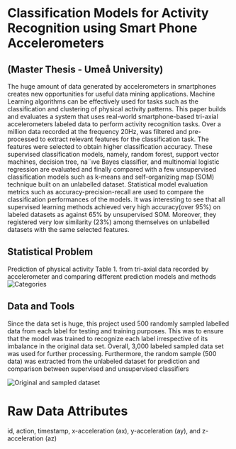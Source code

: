 
# Classification Models for Activity Recognition using Smart Phone Accelerometers 
## (Master Thesis - Umeå University)

The huge amount of data generated by accelerometers in smartphones creates new opportunities for useful data mining applications. Machine Learning algorithms can be effectively used for
tasks such as the classification and clustering of physical activity patterns. This paper builds and evaluates a system that uses real-world smartphone-based tri-axial accelerometers labeled data to
perform activity recognition tasks. Over a million data recorded at the frequency 20Hz, was filtered and pre-processed to extract relevant features for the classification task. The features were
selected to obtain higher classification accuracy. These supervised classification models, namely, random forest, support vector machines, decision tree, na¨ıve Bayes classifier, and multinomial
logistic regression are evaluated and finally compared with a few unsupervised classification models such as k-means and self-organizing map (SOM) technique built on an unlabelled dataset.
Statistical model evaluation metrics such as accuracy-precision-recall are used to compare the classification performances of the models. It was interesting to see that all supervised learning
methods achieved very high accuracy(over 95%) on labeled datasets as against 65% by unsupervised SOM. Moreover, they registered very low similarity (23%) among themselves on unlabelled
datasets with the same selected features.

## Statistical Problem
Prediction of physical activity Table 1. from tri-axial data recorded by accelerometer and comparing different prediction models and methods
![Categories](https://github.com/biswas006/Classification-Models-for-Activity-Recognition-/blob/main/Snapshot-Six%20Activities%20for%20prediction.png)

## Data and Tools
Since the data set is huge, this project used 500 randomly sampled labelled data from each label for testing and training purposes. This was to ensure that the model was trained to recognize each label irrespective of its imbalance in the original data set. Overall, 3,000 labeled sampled data set was used for further processing. Furthermore, the random sample (500 data) was extracted from the unlabeled dataset for prediction and comparison between supervised and unsupervised classifiers

![Original and sampled dataset](https://github.com/biswas006/Classification-Models-for-Activity-Recognition-/blob/main/Original%20and%20sampled%20balanced%20dataset.png)

# Raw Data Attributes
id, action, timestamp, x-acceleration (ax), y-acceleration (ay), and z-acceleration (az)  

